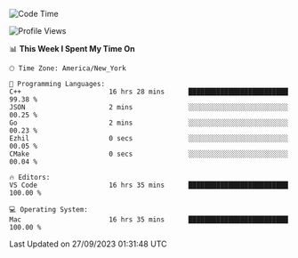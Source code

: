 <!--START_SECTION:waka-->
![Code Time](http://img.shields.io/badge/Code%20Time-541%20hrs%208%20mins-blue)

![Profile Views](http://img.shields.io/badge/Profile%20Views-0-blue)

📊 **This Week I Spent My Time On** 

```text
🕑︎ Time Zone: America/New_York

💬 Programming Languages: 
C++                      16 hrs 28 mins      █████████████████████████   99.38 % 
JSON                     2 mins              ░░░░░░░░░░░░░░░░░░░░░░░░░   00.25 % 
Go                       2 mins              ░░░░░░░░░░░░░░░░░░░░░░░░░   00.23 % 
Ezhil                    0 secs              ░░░░░░░░░░░░░░░░░░░░░░░░░   00.05 % 
CMake                    0 secs              ░░░░░░░░░░░░░░░░░░░░░░░░░   00.04 % 

🔥 Editors: 
VS Code                  16 hrs 35 mins      █████████████████████████   100.00 % 

💻 Operating System: 
Mac                      16 hrs 35 mins      █████████████████████████   100.00 % 
```


 Last Updated on 27/09/2023 01:31:48 UTC
<!--END_SECTION:waka-->
